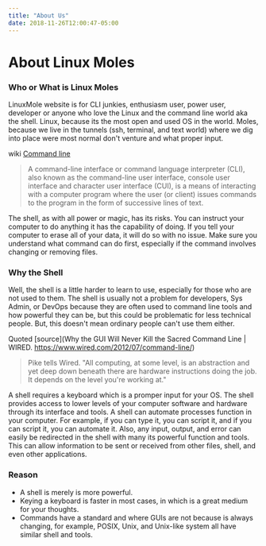 ```yaml
---
title: "About Us"
date: 2018-11-26T12:00:47-05:00
---
```


# About Linux Moles

### Who or What is Linux Moles

LinuxMole website is for CLI junkies, enthusiasm user, power user, developer or anyone who love the Linux and the command line world aka the shell.  Linux, because its the most open and used OS in the world. Moles, because we live in the tunnels (ssh, terminal, and text world) where we dig into place were most normal don't venture and what proper input.

wiki [Command line](https://en.wikipedia.org/wiki/Command-line_interface)

> A command-line interface or command language interpreter (CLI), also known as the command-line user interface, console user interface and character user interface (CUI), is a means of interacting with a computer program where the user (or client) issues commands to the program in the form of successive lines of text.

The shell, as with all power or magic, has its risks. You can instruct your computer to do anything it has the capability of doing. If you tell your computer to erase all of your data, it will do so with no issue. Make sure you understand what command can do first, especially if the command involves changing or removing files.

### Why the Shell 

Well, the shell is a little harder to learn to use, especially for those who are not used to them. The shell is usually not a problem for developers, Sys Admin, or DevOps because they are often used to command line tools and how powerful they can be, but this could be problematic for less technical people. But, this doesn't mean ordinary people can't use them either.

Quoted  [source](Why the GUI Will Never Kill the Sacred Command Line | WIRED. https://www.wired.com/2012/07/command-line/)

> Pike tells Wired. "All computing, at some level, is an abstraction and yet deep down beneath there are hardware instructions doing the job. It depends on the level you're working at."


A shell requires a keyboard which is a promper input for your OS. The shell provides access to lower levels of your computer software and hardware through its interface and tools. A shell can automate processes function in your computer. For example, if you can type it, you can script it, and if you can script it, you can automate it. Also, any input, output, and error can easily be redirected in the shell with many its powerful function and tools. This can allow information to be sent or received from other files, shell, and even other applications. 

###  Reason

- A shell is merely is more powerful. 
- Keying a keyboard is faster in most cases, in which is a great medium for your thoughts.
- Commands have a standard and where GUIs are not because is always changing, for example, POSIX, Unix, and Unix-like system all have similar shell and tools.

